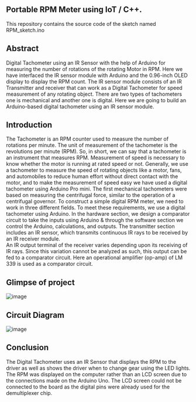 ## Portable RPM Meter using IoT / C++.
This repository contains the source code of the sketch named RPM_sketch.ino

## Abstract
Digital Tachometer using an IR Sensor with the help of Arduino for measuring the number of rotations of the rotating Motor in RPM. Here we have interfaced the IR sensor module with Arduino and the 0.96-inch OLED display to display the RPM count. The IR sensor module consists of an IR Transmitter and receiver that can work as a Digital Tachometer for speed measurement of any rotating object. There are two types of tachometers one is mechanical and another one is digital. Here we are going to build an Arduino-based digital tachometer using an IR sensor module.

## Introduction
The Tachometer is an RPM counter used to measure the number of rotations per minute. The unit of measurement of the tachometer is the revolutions per minute (RPM). So, in short, we can say that a tachometer is an instrument that measures RPM.
Measurement of speed is necessary to know whether the motor is running at rated speed or not. Generally, we use a tachometer to measure the speed of rotating objects like a motor, fans, and automobiles to reduce human effort without direct contact with the motor, and to make the measurement of speed easy we have used a digital tachometer using Arduino Pro mini. 
The first mechanical tachometers were based on measuring the centrifugal force, similar to the operation of a centrifugal governor.  To construct a simple digital RPM meter, we need to work in three different fields. 
To meet these requirements, we use a digital tachometer using Arduino. In the hardware section, we design a comparator circuit to take the inputs using Arduino & through the software section we control the Arduino, calculations, and outputs. The transmitter section includes an IR sensor, which transmits continuous IR rays to be received by an IR receiver module.  
An IR output terminal of the receiver varies depending upon its receiving of IR rays. Since this variation cannot be analyzed as such, this output can be fed to a comparator circuit. Here an operational amplifier (op-amp) of LM 339 is used as a comparator circuit.

## Glimpse of project

![image](https://github.com/nobody1804/IoT_source_for_RPM_meter/assets/97802204/0e0d6d53-7a06-4921-8284-2f19d2c85d17)

## Circuit Diagram

![image](https://github.com/nobody1804/IoT_source_for_RPM_meter/assets/97802204/e5f0f524-3233-4f7f-85c2-974804463455)

## Conclusion

The Digital Tachometer uses an IR Sensor that displays the RPM to the driver as well as shows the driver when to change gear using the LED lights. The RPM was displayed on the computer rather than an LCD screen due to the connections made on the Arduino Uno. The LCD screen could not be connected to the board as the digital pins were already used for the demultiplexer chip.

